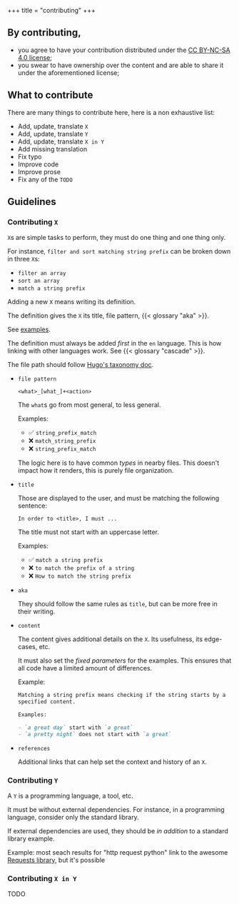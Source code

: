 +++
title = "contributing"
+++

## By contributing,

- you agree to have your contribution distributed under the [CC BY-NC-SA 4.0
  license](https://github.com/nobe4/howtoxiny/blob/main/LICENSE);
- you swear to have ownership over the content and are able to share it under the
  aforementioned license;

## What to contribute

There are many things to contribute here, here is a non exhaustive list:

- Add, update, translate `X`
- Add, update, translate `Y`
- Add, update, translate `X in Y`
- Add missing translation
- Fix typo
- Improve code
- Improve prose
- Fix any of the `TODO`

## Guidelines

### Contributing `X`

`X`s are simple tasks to perform, they must do one thing and one thing only.

For instance, `filter and sort matching string prefix` can be broken down in
three `X`s:

- `filter an array`
- `sort an array`
- `match a string prefix`

Adding a new `X` means writing its definition.

The definition gives the `X` its title, file pattern, {{< glossary "aka" >}}.

See [examples](https://github.com/nobe4/howtoxiny/tree/main/content/en/x).

The definition must always be added _first_ in the `en` language. This is
how linking with other languages work. See {{< glossary "cascade" >}}.

The file path should follow [Hugo's taxonomy doc](https://gohugo.io/content-management/taxonomies/#add-custom-metadata-to-a-taxonomy-or-term).

- `file pattern`

  ```
  <what>_[what_]+<action>
  ```

  The `what`s go from most general, to less general.

  Examples:

  - ✅ `string_prefix_match`
  - ❌ `match_string_prefix`
  - ❌ `string_prefix_match`

  The logic here is to have common _types_ in nearby files.
  This doesn't impact how it renders, this is purely file organization.

- `title`

  Those are displayed to the user, and must be matching the following sentence:

  ```
  In order to <title>, I must ...
  ```

  The title must not start with an uppercase letter.

  Examples:

  - ✅ `match a string prefix`
  - ❌ `to match the prefix of a string`
  - ❌ `How to match the string prefix`

- `aka`

  They should follow the same rules as `title`, but can be more free in
  their writing.

- `content`

  The content gives additional details on the `X`. Its usefulness, its
  edge-cases, etc.

  It must also set the _fixed parameters_ for the examples. This ensures
  that all code have a limited amount of differences.

  Example:

  ```markdown
  Matching a string prefix means checking if the string starts by a
  specified content.

  Examples:

  - `a great day` start with `a great`
  - `a pretty night` does not start with `a great`
  ```

- `references`

  Additional links that can help set the context and history of an `X`.

### Contributing `Y`

A `Y` is a programming language, a tool, etc.

It must be without external dependencies. For instance, in a programming
language, consider only the standard library.

If external dependencies are used, they should be _in addition_ to a standard
library example.

Example: most seach results for "http request python" link to the awesome
[Requests library](https://requests.readthedocs.io/), but it's possible

### Contributing `X in Y`

TODO
